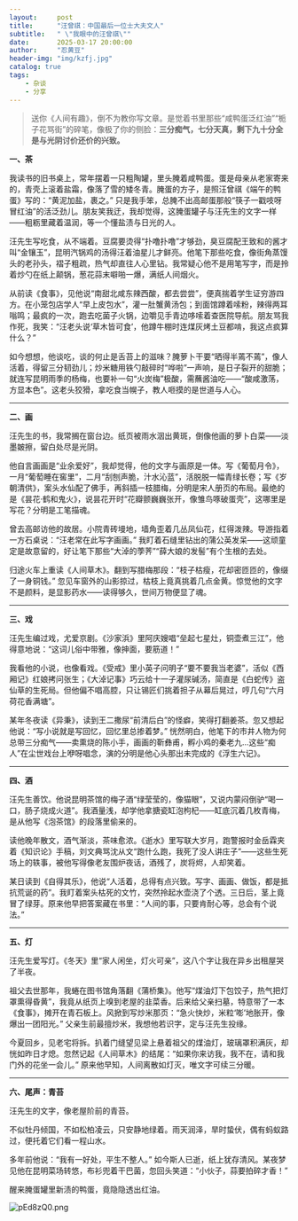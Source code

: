 ```yaml
---
layout:     post
title:      "汪曾祺：中国最后一位士大夫文人"
subtitle:   " \"我眼中的汪曾祺\""
date:       2025-03-17 20:00:00
author:     "忍黄豆"
header-img: "img/kzfj.jpg"
catalog: true
tags:
    - 杂谈
    - 分享
---
```

> 送你《人间有趣》，倒不为教你写文章。是觉着书里那些“咸鸭蛋泛红油”“栀子花骂街”的碎笔，像极了你的侧脸：**三分痴气，七分天真，剩下九十分全是与光阴讨价还价的兴致。**


**一、茶**

我读书的旧书桌上，常年摆着一只粗陶罐，里头腌着咸鸭蛋。蛋是母亲从老家寄来的，青壳上滚着盐霜，像落了雪的矮冬青。腌蛋的方子，是照汪曾祺《端午的鸭蛋》写的：“黄泥加盐，裹之。” 只是我手笨，总腌不出高邮蛋那般“筷子一戳吱呀冒红油”的活泛劲儿。朋友笑我迂，我却觉得，这腌蛋罐子与汪先生的文字一样——粗粝里藏着温润，等一个懂盐渍与日光的人。

汪先生写吃食，从不端着。豆腐要烫得“扑噜扑噜”才够劲，臭豆腐配王致和的酱才叫“金镶玉”，昆明汽锅鸡的汤得汪着油星儿才鲜亮。他笔下那些吃食，像街角蒸馒头的老孙头，褶子粗疏，热气却直往人心里钻。我常疑心他不是用笔写字，而是拎着炒勺在纸上颠锅，葱花蒜末噼啪一爆，满纸人间烟火。

从前读《食事》，见他说“南甜北咸东辣西酸，都去尝尝”，便真揣着学生证穷游四方。在小笼包店学人“早上皮包水”，灌一肚蟹黄汤包；到面馆蹲着嗦粉，辣得两耳嗡鸣；最疯的一次，跑去吃菌子火锅，边嚼见手青边哆嗦着查医院导航。朋友骂我作死，我笑：“汪老头说‘草木皆可食’，他蹲牛棚时连煤灰烤土豆都啃，我这点疯算什么？”

如今想想，他谈吃，谈的何止是舌苔上的滋味？腌萝卜干要“晒得半蔫不蔫”，像人活着，得留三分韧劲儿；炒米糖用铁勺敲碎时“哗啦”一声响，是日子裂开的甜脆；就连写昆明雨季的杨梅，也要补一句“火炭梅”极酸，需蘸酱油吃——“酸咸激荡，方显本色”。这老头狡猾，拿吃食当幌子，教人咂摸的是世道与人心。

---

**二、画**

汪先生的书，我常搁在窗台边。纸页被雨水洇出黄斑，倒像他画的萝卜白菜——淡墨皴擦，留白处尽是光阴。

他自言画画是“业余爱好”，我却觉得，他的文字与画原是一体。写《葡萄月令》，一月“葡萄睡在窖里”，二月“刮刨声脆，汁水沁蓝”，活脱脱一幅青绿长卷；写《岁朝清供》，案头水仙配了佛手，再斜插一枝腊梅，分明是宋人册页的布局。最绝的是《昙花·鹤和鬼火》，说昙花开时“花瓣颤巍巍张开，像雏鸟啄破蛋壳”，这哪里是写花？分明是工笔描魂。

曾去高邮访他的故居。小院青砖墁地，墙角歪着几丛凤仙花，红得泼辣。导游指着一方石桌说：“汪老常在此写字画画。” 我盯着石缝里钻出的蒲公英发呆——这顽童定是故意留的，好让笔下那些“大淖的荸荠”“薛大娘的发髻”有个生根的去处。

归途火车上重读《人间草木》。翻到写腊梅那段：“枝子枯瘦，花却密匝匝的，像缀了一身铜钱。” 忽见车窗外的山影掠过，枯枝上竟真挑着几点金黄。惊觉他的文字不是颜料，是显影药水——读得够久，世间万物便显了魂。

---

**三、戏**

汪先生编过戏，尤爱京剧。《沙家浜》里阿庆嫂唱“垒起七星灶，铜壶煮三江”，他得意地说：“这词儿俗中带雅，像抻面，要筋道！”

我看他的小说，也像看戏。《受戒》里小英子问明子“要不要我当老婆”，活似《西厢记》红娘拷问张生；《大淖记事》巧云给十一子灌尿碱汤，简直是《白蛇传》盗仙草的生死局。但他偏不唱高腔，只让锡匠们挑着担子从幕后晃过，哼几句“六月荷花香满塘”。

某年冬夜读《异秉》，读到王二撒尿“前清后白”的怪癖，笑得打翻姜茶。忽又想起他说：“写小说就是写回忆，回忆里总掺着梦。” 恍然明白，他笔下的市井人物为何总带三分痴气——卖熏烧的陈小手，画画的靳彝甫，孵小鸡的秦老九…这些“痴人”在尘世戏台上咿呀唱念，演的分明是他心头那出未完成的《浮生六记》。

---

**四、酒**

汪先生善饮。他说昆明茶馆的梅子酒“绿莹莹的，像猫眼”，又说内蒙闷倒驴“喝一口，肠子烧成火道”。我酒量浅，却学他拿搪瓷缸泡枸杞——缸底沉着几枚青梅，是从他写《泡茶馆》的段落里偷来的。

读他晚年散文，酒气渐淡，茶味愈浓。《逝水》里写联大岁月，跑警报时金岳霖夹着《知识论》手稿，刘文典骂沈从文“跑什么跑，我死了没人讲庄子”——这些生死场上的轶事，被他写得像老友围炉夜话，酒残了，炭将烬，人却笑着。

某日读到《自得其乐》，他说“人活着，总得有点兴致。写字、画画、做饭，都是抵抗荒诞的药”。我盯着案头枯死的文竹，突然拎起水壶浇了个透。三日后，茎上竟冒了绿芽。原来他早把答案藏在书里：“人间的事，只要肯耐心等，总会有个说法。”

---

**五、灯**

汪先生爱写灯。《冬天》里“家人闲坐，灯火可亲”，这八个字让我在异乡出租屋哭了半夜。

祖父去世那年，我蜷在图书馆角落翻《蒲桥集》。他写“煤油灯下包饺子，热气把灯罩熏得昏黄”，我竟从纸页上嗅到老屋的韭菜香。后来给父亲扫墓，特意带了一本《食事》，摊开在青石板上。风掀到写炒米那页：“急火快炒，米粒‘嘭’地胀开，像爆出一团阳光。” 父亲生前最擅炒米，我想他若识字，定与汪先生投缘。

今夏回乡，见老宅将拆。扒着门缝望见梁上悬着祖父的煤油灯，玻璃罩积满灰，却恍如昨日才熄。忽然记起《人间草木》的结尾：“如果你来访我，我不在，请和我门外的花坐一会儿。” 原来他早知，人间离散如灯灭，唯文字可续三分暖。

---

**六、尾声：青苔**

汪先生的文字，像老屋阶前的青苔。

不似牡丹倾国，不如松柏凌云，只安静地绿着。雨天润泽，旱时蛰伏，偶有蚂蚁路过，便托着它们看一程山水。

多年前他说：“我有一好处，平生不整人。” 如今斯人已逝，纸上犹存清风。某夜梦见他在昆明菜场转悠，布衫兜着干巴菌，忽回头笑道：“小伙子，蒜要拍碎才香！”

醒来腌蛋罐里新渍的鸭蛋，竟隐隐透出红油。


![pEd8zQ0.png](https://s21.ax1x.com/2025/03/17/pEd8zQ0.png)
